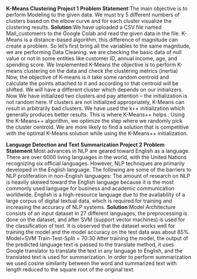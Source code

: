 

**K-Means Clustering Project 1**
**Problem Statement**:The main objective is to perform Modeling to the given data. We must try 5 different numbers of clusters based on the elbow curve and for each cluster visualize the clustering results.
**Solution**:We have uploaded a CSV file named Mall_customerrs to the Google Colab and read the given data in the file. K-Means is a distance-based algorithm, this difference of magnitude can create a problem. So let’s first bring all the variables to the same magnitude, we are performing Data Cleaning.  we are checking the basic data of null value or not in some entities like customer ID, annual income, age, and spending score. We Implemented K-Means the objective is to perform K-means clustering on the data and check the clustering metrics (inertia) Now, the objective of K-means is it take some random centroid and calculate the points attached to it and according to that centroid will be shifted. We will have a different cluster which depends on our initializers. Now We have initialized two clusters and pay attention – the initialization is not random here. If clusters are not initialized appropriately, K-Means can result in arbitrarily bad clusters. We have used the k++ initialization which generally produces better results. This is where K-Means++ helps.. Using the K-Means++ algorithm, we optimize the step where we randomly pick the cluster centroid. We are more likely to find a solution that is competitive with the optimal K-Means solution while using the K-Means++ initialization.

**Language Detection and Text Summarization Project 2**
**Problem Statement**:Most advances in NLP are geared toward English as a language. There are over 6000 living languages in the world, with the United Nations recognizing six official languages.
However, NLP techniques are primarily developed in the English language. The following are some of the barriers to NLP proliferation in non-English languages: The amount of research on NLP is heavily skewed toward the English language because it is the most commonly used language for business and academic communication worldwide. English is a high-resource language due to the availability of a large corpus of digital textual data, which is required for training and increasing the accuracy of NLP systems.
**Solution**:Model Architecture consists of an input dataset in 27 different languages, the preprocessing is done on the dataset, and after SVM (support vector machines) is used for the classification of
text. It is observed that the dataset works well for training the model and the model accuracy on the test data was about 85%.
Model=SVM
Train-Test-Split = 70:30
After training the model, the output of the predicted language text is passed to the translate method, it uses Google translator to translate the text in any language to English, and the translated text is used for summarization. In order to perform summarization we used cosine similarity between the word and summarized text with length reduced to the square root of the original text.
